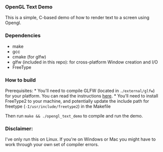 ### OpenGL Text Demo

This is a simple, C-based demo of how to render text to a screen using Opengl.

### Dependencies
* make
* gcc
* cmake (for glfw)
* glfw (included in this repo): for cross-platform Window creation and I/O
* FreeType

### How to build

Prerequisites: 
	* You'll need to compile GLFW (located in `./external/glfw`) for your platform. You can read the instructions [here](https://www.glfw.org/docs/3.0/compile.html).
	* You'll need to install FreeType2 to your machine, and potentially update the include path for freetype (`-I/usr/include/freetype2`) in the Makefile

Then run `make && ./opengl_text_demo` to compile and run the demo.

### Disclaimer:

I've only run this on Linux. If you're on Windows or Mac you might have to work through your own set of compiler errors.
